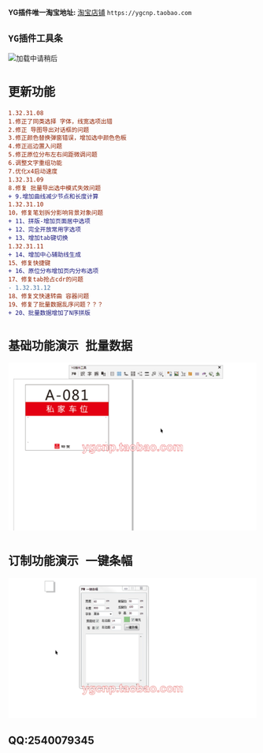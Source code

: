 **YG插件唯一淘宝地址:** [淘宝店铺](https://ygcnp.taobao.com/) `https://ygcnp.taobao.com` 

## `YG插件工具条`

![加载中请稍后](https://gdp.alicdn.com/imgextra/i2/410527756/O1CN014Fmzhv27AIMfDH77r_!!410527756.jpg "YG插件工具条")

# `更新功能`
```diff
1.32.31.08
1.修正了同类选择 字体，线宽选项出错
2.修正 导图导出对话框的问题
3.修正颜色替换弹窗错误，增加选中颜色色板
4.修正巡边置入问题
5.修正原位分布左右间距微调问题
6.调整文字重组功能
7.优化x4启动速度
1.32.31.09
8.修复 批量导出选中模式失效问题
+ 9.增加曲线减少节点和长度计算
1.32.31.10
10，修复笔划拆分影响背景对象问题
+ 11、拼版-增加页面居中选项
+ 12、完全开放常用字选项
+ 13、增加tab键切换
1.32.31.11
+ 14、增加中心辅助线生成
15、修复快捷键
+ 16、原位分布增加页内分布选项
17、修复tab抢占cdr的问题
- 1.32.31.12
18、修复文快速转曲 容器问题
19、修复了批量数据乱序问题？？？
+ 20、批量数据增加了N序拼版
``` 
# `基础功能演示 批量数据`
![加载中请稍后](https://github.com/ygcnp/ygcnp.github.io/raw/master/A.gif "YG插件批量数据演示")

# `订制功能演示 一键条幅`
![加载中请稍后](https://github.com/ygcnp/ygcnp.github.io/raw/master/B.gif "YG插件一键条幅生成演示")

## QQ:2540079345

 
